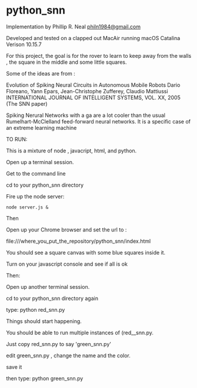 # python_snn

Implementation by Phillip R. Neal
philn1984@gmail.com

Developed and tested on a clapped out
MacAir running macOS Catalina Verison 10.15.7

For this project, the goal is for the
rover to learn to keep away from the walls ,
the square in the middle and some little squares.

Some of the ideas are from :

Evolution of Spiking Neural Circuits in Autonomous Mobile Robots
Dario Floreano, Yann Epars, Jean-Christophe Zufferey, Claudio Mattiussi
INTERNATIONAL JOURNAL OF INTELLIGENT SYSTEMS, VOL. XX, 2005
(The SNN paper)

Spiking Nerural Networks with a ga are a lot cooler than
the usual Rumelhart-McClelland feed-forward neural networks.
It is a specific case of an extreme learning machine


TO RUN:

This is a mixture of node , javacript, html, and python.

Open up a terminal session.

Get to the command line

cd to your python_snn directory

Fire up the node server:

    node server.js &

Then

Open up your Chrome browser and set the url to :

file:///where_you_put_the_repository/python_snn/index.html

You should see a square canvas with some blue squares inside it.

Turn on your javascript console and see if all is ok

Then:

Open up another terminal session.

cd to your python_snn directory again

type: python red_snn.py

Things should start happening.


You should be able to run multiple instances of (red__snn.py.

Just copy red_snn.py to say 'green_snn.py'

edit green_snn.py , change the name and the color.

save it

then type:
	python green_snn.py
